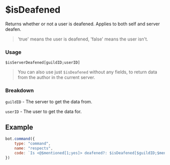 # $isDeafened
Returns whether or not a user is deafened. Applies to both self and server deafen.
> 'true' means the user is deafened, 'false' means the user isn't.

### Usage
```
$isServerDeafened[guildID;userID]
```
> You can also use just `$isDeafened` without any fields, to return data from the author in the current server.

### Breakdown
`guildID` - The server to get the data from.

`userID` - The user to get the data for.

## Example
```js
bot.command({
    type: "command",
    name: "respects",
    code: `Is <@$mentioned[1;yes]> deafened?: $isDeafened[$guildID;$mentioned[1;yes]]`
})
```
